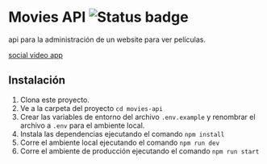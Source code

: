 # Movies API ![Status badge](https://img.shields.io/badge/status-in%20progress-yellow)

api para la administración de un website para ver películas.

[social video app](https://social-video-app.herokuapp.com/register)

## Instalación

1. Clona este proyecto.
2. Ve a la carpeta del proyecto `cd movies-api`
3. Crear las variables de entorno del archivo `.env.example` y renombrar el archivo a `.env` para el ambiente local.
4. Instala las dependencias ejecutando el comando `npm install`
5. Corre el ambiente local ejecutando el comando `npm run dev`
6. Corre el ambiente de producción ejecutando el comando `npm run start`
